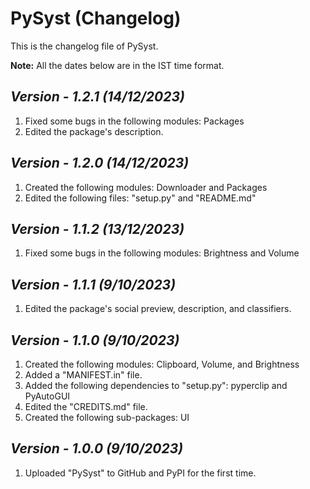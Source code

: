 # PySyst (Changelog)

This is the changelog file of PySyst.

**Note:** All the dates below are in the IST time format.

## <i>Version - 1.2.1 (14/12/2023)</i>

1. Fixed some bugs in the following modules: Packages
2. Edited the package's description.

## <i>Version - 1.2.0 (14/12/2023)</i>

1. Created the following modules: Downloader and Packages
2. Edited the following files: "setup.py" and "README.md"

## <i>Version - 1.1.2 (13/12/2023)</i>

1. Fixed some bugs in the following modules: Brightness and Volume

## <i>Version - 1.1.1 (9/10/2023)</i>

1. Edited the package's social preview, description, and classifiers.

## <i>Version - 1.1.0 (9/10/2023)</i>

1. Created the following modules: Clipboard, Volume, and Brightness
2. Added a "MANIFEST.in" file.
3. Added the following dependencies to "setup.py": pyperclip and PyAutoGUI
4. Edited the "CREDITS.md" file.
5. Created the following sub-packages: UI

## <i>Version - 1.0.0 (9/10/2023)</i>

1. Uploaded "PySyst" to GitHub and PyPI for the first time.